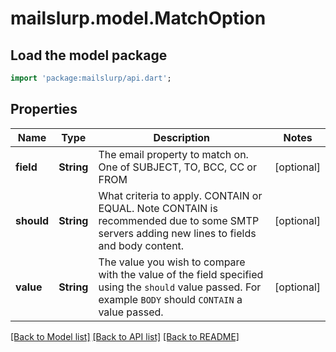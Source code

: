 # mailslurp.model.MatchOption

## Load the model package
```dart
import 'package:mailslurp/api.dart';
```

## Properties
Name | Type | Description | Notes
------------ | ------------- | ------------- | -------------
**field** | **String** | The email property to match on. One of SUBJECT, TO, BCC, CC or FROM | [optional] 
**should** | **String** | What criteria to apply. CONTAIN or EQUAL. Note CONTAIN is recommended due to some SMTP servers adding new lines to fields and body content. | [optional] 
**value** | **String** | The value you wish to compare with the value of the field specified using the `should` value passed. For example `BODY` should `CONTAIN` a value passed. | [optional] 

[[Back to Model list]](../README#documentation-for-models) [[Back to API list]](../README#documentation-for-api-endpoints) [[Back to README]](../README)


